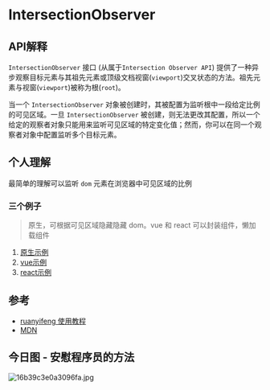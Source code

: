 # IntersectionObserver

## API解释
`IntersectionObserver` 接口 (从属于`Intersection Observer API`) 提供了一种异步观察目标元素与其祖先元素或顶级文档视窗(`viewport`)交叉状态的方法。祖先元素与视窗(`viewport`)被称为根(`root`)。

当一个 `IntersectionObserver` 对象被创建时，其被配置为监听根中一段给定比例的可见区域。一旦 `IntersectionObserver` 被创建，则无法更改其配置，所以一个给定的观察者对象只能用来监听可见区域的特定变化值；然而，你可以在同一个观察者对象中配置监听多个目标元素。

## 个人理解
最简单的理解可以监听 `dom` 元素在浏览器中可见区域的比例
### 三个例子
> 原生，可根据可见区域隐藏隐藏 dom。vue 和 react 可以封装组件，懒加载组件 
1. [原生示例](https://weibozzz.github.io/some-componets/web/IntersectionObserver/index.html)
2. [vue示例](https://weibozzz.github.io/some-componets/web/IntersectionObserver/index-vue.html)
3. [react示例](https://weibozzz.github.io/some-componets/web/IntersectionObserver/index-react.html)
## 参考
- [ruanyifeng 使用教程](https://www.ruanyifeng.com/blog/2016/11/intersectionobserver_api.html)
- [MDN](https://developer.mozilla.org/zh-CN/docs/Web/API/IntersectionObserver)
## 今日图 - 安慰程序员的方法
![16b39c3e0a3096fa.jpg](../../../images/16b39c3e0a3096fa.jpg)
